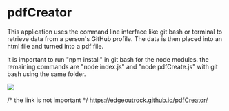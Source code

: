 # pdfCreator


This application uses the command line interface like git bash or terminal to retrieve data from a person's GitHub profile.
The data is then placed into an html file and turned into a pdf file.

it is important to run "npm install" in git bash for the node modules. the remaining commands are "node index.js" and "node pdfCreate.js" with git bash using the same folder.



![](finalPDF.gif)

/* the link is not important */
https://edgeoutrock.github.io/pdfCreator/
